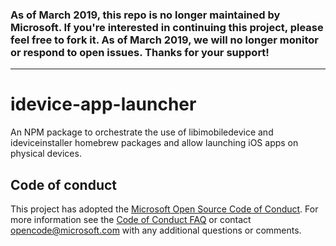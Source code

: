 ### As of March 2019, this repo is no longer maintained by Microsoft. If you're interested in continuing this project, please feel free to fork it. As of March 2019, we will no longer monitor or respond to open issues. Thanks for your support!

---

# idevice-app-launcher
An NPM package to orchestrate the use of libimobiledevice and ideviceinstaller homebrew packages and allow launching iOS apps on physical devices.

## Code of conduct
This project has adopted the [Microsoft Open Source Code of Conduct](https://opensource.microsoft.com/codeofconduct/). For more information see the [Code of Conduct FAQ](https://opensource.microsoft.com/codeofconduct/faq/) or contact [opencode@microsoft.com](mailto:opencode@microsoft.com) with any additional questions or comments.
